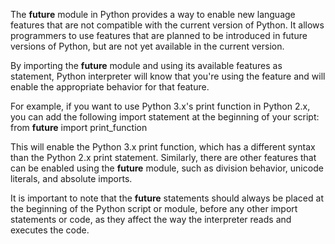 The __future__ module in Python provides a way to enable new language features that are not compatible with the current version of Python. It allows programmers to use features that are planned to be introduced in future versions of Python, but are not yet available in the current version.

By importing the __future__ module and using its available features as statement, Python interpreter will know that you're using the feature and will enable the appropriate behavior for that feature.

For example, if you want to use Python 3.x's print function in Python 2.x, you can add the following import statement at the beginning of your script:
	from __future__ import print_function

This will enable the Python 3.x print function, which has a different syntax than the Python 2.x print statement. Similarly, there are other features that can be enabled using the __future__ module, such as division behavior, unicode literals, and absolute imports.

It is important to note that the __future__ statements should always be placed at the beginning of the Python script or module, before any other import statements or code, as they affect the way the interpreter reads and executes the code.
